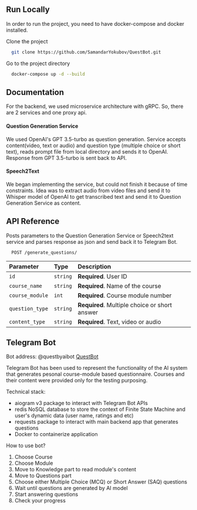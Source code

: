 
## Run Locally
In order to run the project, you need to have docker-compose and docker installed.

Clone the project

```bash
  git clone https://github.com/SamandarYokubov/QuestBot.git
```

Go to the project directory

```bash
  docker-compose up -d --build
```


## Documentation

For the backend, we used microservice architecture with gRPC. So, there are 2 services and one proxy api.

#### Question Generation Service
We used OpenAI's GPT 3.5-turbo as question generation. Service accepts content(video, text or audio) and question type (multiple choice or short text), reads prompt file from local directory and sends it to OpenAI. Response from GPT 3.5-turbo is sent back to API.

#### Speech2Text
We began implementing the service, but could not finish it because of time constraints. Idea was to extract audio from video files and send it to Whisper model of OpenAI to get transcribed text and send it to Question Generation Service as content.


## API Reference

Posts parameters to the Question Generation Service or Speech2text service and parses response as json and send back it to Telegram Bot.

```http
  POST /generate_questions/
```

| Parameter | Type     | Description                |
| :-------- | :------- | :------------------------- |
| `id` | `string` | **Required**. User ID |
| `course_name` | `string` | **Required**. Name of the course |
| `course_module` | `int` | **Required**. Course module number |
| `question_type` | `string` | **Required**. Multiple choice or short answer |
| `content_type` | `string` | **Required**. Text, video or audio |



## Telegram Bot
Bot address: @questbyaibot [QuestBot](https://website-name.com)

Telegram Bot has been used to represent the functionality of the AI system that generates pesonal course-module based questionnaire. Courses and their content were provided only for the testing purposing.

Technical stack:
- aiogram v3 package to interact with Telegram Bot APIs
- redis NoSQL database to store the context of Finite State Machine and user's dynamic data (user name, ratings and etc)
- requests package to interact with main backend app that generates questions
- Docker to containerize application

How to use bot?
1) Choose Course
2) Choose Module
3) Move to Knowledge part to read module's content
4) Move to Questions part
5) Choose either Multiple Choice (MCQ) or Short Answer (SAQ) questions
6) Wait until questions are generated by AI model
7) Start answering questions
8) Check your progress
